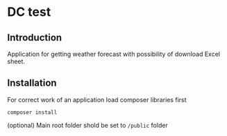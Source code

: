 # DC test

## Introduction

Application for getting weather forecast with possibility of download Excel sheet. 

## Installation

For correct work of an application load composer libraries first

`composer install`

(optional)
Main root folder shold be set to `/public` folder